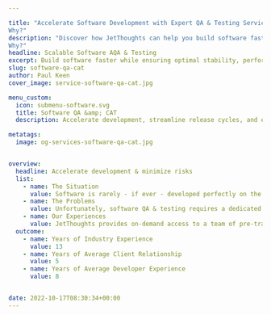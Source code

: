 ```yaml
---

title: "Accelerate Software Development with Expert QA & Testing Services
Why?"
description: "Discover how JetThoughts can help you build software faster while ensuring optimal performance and quality with our expert QA and testing services. Get on-demand access to a pre-trained team ready to streamline your development process.
Why?"
headline: Scalable Software AQA & Testing
excerpt: Build software faster while ensuring optimal stability, performance, and security with a pre-trained testing & QA team ready to deploy in weeks.
slug: software-qa-cat
author: Paul Keen
cover_image: service-software-qa-cat.jpg

menu_custom:
  icon: submenu-software.svg
  title: Software QA &amp; CAT
  description: Accelerate development, streamline release cycles, and eliminate roadblocks with fully-managed software testing &amp; QA services

metatags:
  image: og-services-software-qa-cat.jpg


overview:
  headline: Accelerate development & minimize risks
  list:
    - name: The Situation
      value: Software is rarely - if ever - developed perfectly on the first try and usually requires dedicated auditing, testing, and maintenance. The fastest way to build high-quality products with competitive user experiences is to implement a repeatable system for software quality assurance & testing.
    - name: The Problems
      value: Unfortunately, software QA & testing requires a dedicated team to accomplish it in-house, which can be very costly and impact the speed of development. The wrong software testing process can cost thousands of dollars and waste months of time. Even with a QA system in place, it takes technical leadership, operational structure, and dedicated supervision to successfully manage it internally.
    - name: Our Experiences
      value: JetThoughts provides on-demand access to a team of pre-trained product testing experts to help companies build faster and worry less about costly mistakes. As a fully-managed service, we can handle everything from setting up testing automation and QA processes to troubleshooting potential issues.
  outcome:
    - name: Years of Industry Experience
      value: 13
    - name: Years of Average Client Relationship
      value: 5
    - name: Years of Average Developer Experience
      value: 8


date: 2022-10-17T08:30:34+00:00
---
```

